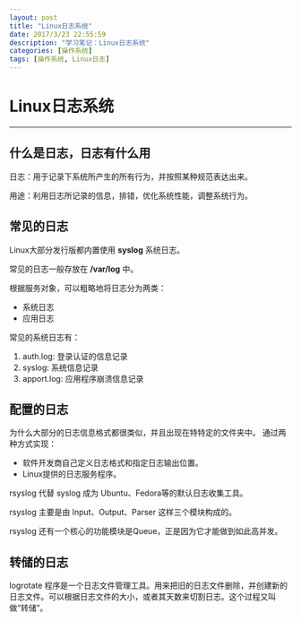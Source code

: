 ```yaml
---
layout: post
title: "Linux日志系统"
date: 2017/3/23 22:55:59 
description: "学习笔记：Linux日志系统"
categories: [操作系统]
tags: [操作系统, Linux日志]
---
```


# Linux日志系统

---


## 什么是日志，日志有什么用
日志：用于记录下系统所产生的所有行为，并按照某种规范表达出来。

用途：利用日志所记录的信息，排错，优化系统性能，调整系统行为。


## 常见的日志
Linux大部分发行版都内置使用 **syslog** 系统日志。

常见的日志一般存放在 **/var/log** 中。

根据服务对象，可以粗略地将日志分为两类：

* 系统日志
* 应用日志


常见的系统日志有：

1. auth.log: 登录认证的信息记录
2. syslog: 系统信息记录
3. apport.log: 应用程序崩溃信息记录


## 配置的日志
为什么大部分的日志信息格式都很类似，并且出现在特特定的文件夹中。
通过两种方式实现：

* 软件开发商自己定义日志格式和指定日志输出位置。
* Linux提供的日志服务程序。

rsyslog 代替 syslog 成为 Ubuntu、Fedora等的默认日志收集工具。

rsyslog 主要是由 Input、Output、Parser 这样三个模块构成的。

rsyslog 还有一个核心的功能模块是Queue，正是因为它才能做到如此高并发。


## 转储的日志

logrotate 程序是一个日志文件管理工具。用来把旧的日志文件删除，并创建新的日志文件。可以根据日志文件的大小，或者其天数来切割日志。这个过程又叫做“转储”。
